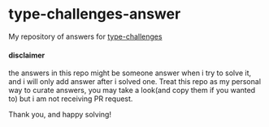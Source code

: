 # type-challenges-answer
My repository of answers for [type-challenges](https://github.com/type-challenges/type-challenges)

#### disclaimer
the answers in this repo might be someone answer when i try to solve it, and i will only add answer after i solved one. Treat this repo as my personal way to curate answers, you may take a look(and copy them if you wanted to) but i am not receiving PR request.

Thank you, and happy solving!
